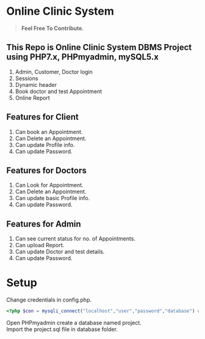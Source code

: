 # Online Clinic System

>**Feel Free To Contribute.**

## This Repo is Online Clinic System DBMS Project using PHP7.x, PHPmyadmin, mySQL5.x  
  
1. Admin, Customer, Doctor login  
2. Sessions  
3. Dynamic header  
4. Book doctor and test Appointment  
5. Online Report  

## Features for Client

1. Can book an Appointment.  
2. Can Delete an Appointment.  
3. Can update Profile info.  
4. Can update Password.  

## Features for Doctors  

1. Can Look for Appointment.  
2. Can Delete an Appointment.  
3. Can update basic Profile info.  
4. Can update Password.  

## Features for Admin  

1. Can see current status for no. of Appointments.  
2. Can upload Report.  
3. Can update Doctor and test details.  
4. Can update Password.  

# Setup  

Change credentials in config.php.  

```php  
<?php $con = mysqli_connect("localhost","user","password","database") or die(mysqli_error()); ?>  
```  

Open PHPmyadmin create a database named project.  
Import the project.sql file in database folder.
